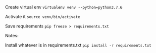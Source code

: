 Create virtual env
`virtualenv venv --python=python3.7.6`

Activate it
`source venv/bin/activate`

Save requirements
`pip freeze > requirements.txt`

Notes:

Install whatever is in requirements.txt
`pip install -r requirements.txt`